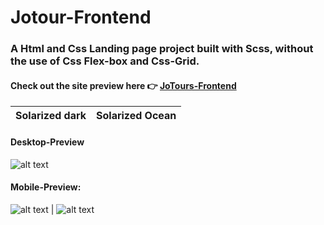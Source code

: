 # Jotour-Frontend

### A Html and Css Landing page project built with Scss, without the use of Css Flex-box and Css-Grid.

#### **Check out the site preview here 👉 [JoTours-Frontend](https://jotours-frontend.herokuapp.com/)**

| Solarized dark | Solarized Ocean |
| :------------: | :-------------: |


#### **Desktop-Preview**

![alt text](https://lh3.googleusercontent.com/KPKnnoQSWpPQxX8epp0SOmO8wCk2YNKkxkQLazcVJnx7gDvKQtND9bowYEGWYNF0_nHdY1LVQYHFC7QvMYgxTVHcJuO8ZDxkMrEXdaXo45fVcLboS6Der88AMEcxMsjgvnFDyha63d0mJfGWCHjj0IgoAr_RuIETge8bbHcHQZUYTIhZkJXWzqYKbIMUDU8R6rsPigsURarPUqK8dagWgv_pAuEiA7DRGN4jEGyEeYJxRpKaEeIGq2QEgBsrEumxHCuIb3RLsv0fuEPGyUiHT3Dan4Rer3SeNNRliwK1tb6cBNwfycL_dtVr4uvbbqMbfQdqMjizI4SMd-AhedRr-p_h_KgyLoG_1461mRYk5gIUe-kodEsPe2lKC1cGtpdgoVPTf0BsPvFJzeYxChKkstSl9GUC_-zfnHXnUWjxxjcaEBSNJSBSbT-8cpJwbaqLnQPNGi8uM-rsqpNpgM2dVTeibmHP-2LU-GAn-un2iqJ-6H9kLETG_iNBZmpdoFtF289lM4EyfNeqNUkeQQJjE9tWOuP4ON1YEFMlrZJSxX2Nzj3kVFofjFCh3Atn1CMfri5dKNam1-BMhIQMix75oWApwYYoi-MN_ONIDWAoSKpRRQuUhif-3g4SVRnk4shlSJFs70E50l4jkrSg5RXUBIA9Xqms0GDB-3uLTOBa2vND7Mrvmfu0rY0=w1414-h795-no "Desktop preview")

#### **Mobile-Preview:**

![alt text](https://lh3.googleusercontent.com/zIyXq2UI2V9RzvN0fAozc_KlOvra3poPrX5Ah-d_PokcbKMDtNzWewM0pmiT6jE-SjQKWxTtCdcfNnNYiOqmCJqkXbxbFB4xAmLWjbZgGOEmhUivG74hIflRYAB2uxocXx6mcFxXdB94WSvAxq_74l4-SVns-P_QqabxPxFEhN2BySVKwizwUENA_nlOsw8bMtneWeoA_jjk3kiJQPBcEvpvlbtsO3wbk6dau_ik_EbDBgwyTKjZ_LoUivRh2pjbofqqDQbevuZi_V89uiw2C9l8OlI5wskfypQxNwQ3XWDyh1pAbgE8wEE_aKtT_jeAWdazweJ1dsmQhT8ztNoZav7z5LL9BovOwJJS44oqSPt2VFNcage0X4pKBtwYhCytxyAWqAUllF3OLPNOLJpdGygImK8sxZhDivFbuxjc3blsFjFGCj51uHeWCRixtuTHooLVGck6nmrXpSVLQHaWXGPRb_NRhhbEuNbkadpDJczICGQsMmEU9I8Vnq8xhqOWxHJuQtv07w2NT40i3_rqUOYIDwklFbrTB653u0kbdk3NurfZ5o82C00t8C4oge8pUW7KlSTFU9LCjypuvC5okGm8WuukJX8qR--3_KCeb_ecHDyPDu79qPg_a_ikeoakpjKLdF9oKMeOKEX2zV_Yh9WJ_GRwKGn-uxSO8HegVJTF0IVkWhpHVGA=w466-h795-no "Mobile preview") | ![alt text](https://lh3.googleusercontent.com/iIGX51FlZR-dcpihVanC7yyh9p8bq_2SXV22qIjQlnje_6xa0yoEcUI00zgeF0uFuylpv9TYkeSr623OO-68ArcFV5hnaUQEgT42yZB-SGHr6x8e5veB0TFt9ya0Zqv_3WERELQxBPt8AJu0HVe6GwGHeRkFW4ASsT31z2BCKAkCNq86wJnxz3e_x61Z1lqzGn4XficHixaUQYgmFMtXtX-8qZs6a2x7AS34U3ND5B2JPdNwaJbE81N_E2Tb6T5xMvSq3iwKkGijvhyUzMLOlVndAzNGp7pSV2MMLLDnmmtcBq5m6CLmknBletTLeSTbOdvMn3AsIdEgIwaJxRBiwfgr4q_SjbST4Xqb1ikjI-C34JX0nFvOx6SXj5oWuCjSzlUvfJCdAUg46hIN681TZpFVzzkFVaBV9XWb-dYTlOhp_6vYQgsUH_iUp8SSiDeXuk5Nx-l_Ph_XBgO9u1YVvo0HcCQwzMJ3mreJ50DtqcPvBE9WTRiLUAk_N2_8goti2MXb2uIpPbmdNU6046v12yTMWoUsm_gotZ-_82biGlSCeP0ntHjiXPl_HTRi0PFJE8AIwW4FxVEMCogs_xl4wRTw4rwIGZvp_4hELPJCtscNahOzEo6jvXNACl0SvJDG8WQQz678gcphLz6O_iQOaZsENImXmXPlH37iEfNbLSl5fnqs99MqIHk=w462-h795-no "Mobile preview")
